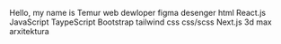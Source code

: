 Hello, my name is Temur 
web dewloper 
figma desenger 
html
React.js 
JavaScript
TaypeScript 
Bootstrap
tailwind css
css/scss 
Next.js
3d max 
arxitektura



